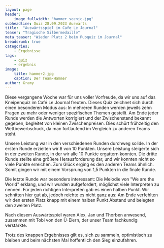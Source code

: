 ```yaml
---
layout: page
header:
    image_fullwidth: "hammer_scenic.jpg"
subheadline: Quiz 28.09.2023 Auswärts
title:  "Auswärtsspiel im Cafe Le Journal"
teaser: "Tragische Silbermedaille"
meta_teaser: "Wieder Platz 2 beim Pubquiz im Journal"
breadcrumb: true
categories:
    - Ergebnisse
tags:
    - quiz
    - ergebnis
image:
    title: hammer2.jpg
    caption: Der Team-Hammer
author: Gramy
---
```


Diese vergangene Woche war für uns voller Vorfreude, da wir uns auf das Kneipenquiz im Café Le Journal freuten. 
Dieses Quiz zeichnet sich durch einen besonderen Modus aus: In mehreren Runden werden jeweils zehn Fragen zu mehr oder weniger spezifischen Themen gestellt. 
Am Ende jeder Runde werden die Antworten korrigiert und der Zwischenstand bekannt gegeben, begleitet von kleinen Zwischenpreisen. 
Dies schürt frühzeitig den Wettbewerbsdruck, da man fortlaufend im Vergleich zu anderen Teams steht.

Unsere Leistung war in den verschiedenen Runden durchweg solide. 
In der ersten Runde erzielten wir 8 von 10 Punkten. Unsere Leistung steigerte sich in der zweiten Runde, in der wir alle 10 Punkte ergattern konnten. 
Die dritte Runde stellte eine größere Herausforderung dar, und wir konnten nicht so viele Punkte erreichen. 
Zum Glück erging es den anderen Teams ähnlich. 
Somit gingen wir mit einem Vorsprung von 1,5 Punkten in die finale Runde.

Die letzte Runde war besonders interessant: Die Melodie von "We are the World" erklang, und wir wurden aufgefordert, möglichst viele Interpreten zu nennen. 
Für jeden richtigen Interpreten gab es einen halben Punkt. 
Wir schnitten hier gut ab, jedoch reichte es nicht ganz aus: Am Ende verfehlten wir den ersten Platz knapp mit einem halben Punkt Abstand und belegten den zweiten Platz.

Nach diesem Auswärtsspiel waren Alex, Jan und Thorben anwesend, zusammen mit Tobi von den Ü-Eiern, der unser Team fachkundig verstärkte.

Trotz des knappen Ergebnisses gilt es, sich zu sammeln, optimistisch zu bleiben und beim nächsten Mal hoffentlich den Sieg einzufahren.